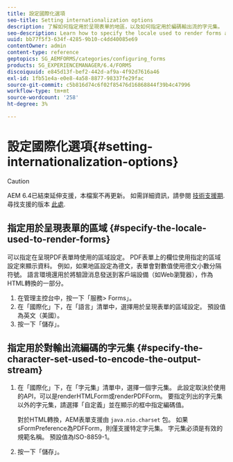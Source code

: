 ```yaml
---
title: 設定國際化選項
seo-title: Setting internationalization options
description: 了解如何指定用於呈現表單的地區，以及如何指定用於編碼輸出流的字元集。
seo-description: Learn how to specify the locale used to render forms and how to specify the character set used to encode the output stream.
uuid: bb77f5f3-634f-4285-9b10-c4dd40085e69
contentOwner: admin
content-type: reference
geptopics: SG_AEMFORMS/categories/configuring_forms
products: SG_EXPERIENCEMANAGER/6.4/FORMS
discoiquuid: e845d13f-bef2-442d-af9a-4f92d7616a46
exl-id: 1fb51e4a-e0e8-4a58-8877-98337fe29fac
source-git-commit: c5b816d74c6f02f85476d16868844f39b4c47996
workflow-type: tm+mt
source-wordcount: '258'
ht-degree: 3%

---
```


# 設定國際化選項{#setting-internationalization-options}

>[!CAUTION]
>
>AEM 6.4已結束延伸支援，本檔案不再更新。 如需詳細資訊，請參閱 [技術支援期](https://helpx.adobe.com//tw/support/programs/eol-matrix.html). 尋找支援的版本 [此處](https://experienceleague.adobe.com/docs/).

## 指定用於呈現表單的區域 {#specify-the-locale-used-to-render-forms}

可以指定在呈現PDF表單時使用的區域設定。 PDF表單上的欄位使用指定的區域設定來顯示資料。 例如，如果地區設定為德文，表單會對數值使用德文小數分隔符號。 語言環境還用於將驗證消息發送到客戶端設備（如Web瀏覽器），作為HTML轉換的一部分。

1. 在管理主控台中，按一下「服務> Forms」。
1. 在「國際化」下，在「語言」清單中，選擇用於呈現表單的區域設定。 預設值為英文（美國）。
1. 按一下「儲存」。

## 指定用於對輸出流編碼的字元集 {#specify-the-character-set-used-to-encode-the-output-stream}

1. 在「國際化」下，在「字元集」清單中，選擇一個字元集。 此設定取決於使用的API，可以是renderHTMLForm或renderPDFForm。 要指定列出的字元集以外的字元集，請選擇「自定義」並在顯示的框中指定編碼值。

   對於HTML轉換，AEM表單支援由 `java.nio.charset` 包。 如果sFormPreference為PDFForm，則僅支援特定字元集。 字元集必須是有效的規範名稱。 預設值為ISO-8859-1。

1. 按一下「儲存」。
